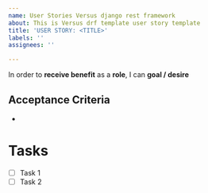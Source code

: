 ```yaml
---
name: User Stories Versus django rest framework
about: This is Versus drf template user story template
title: 'USER STORY: <TITLE>'
labels: ''
assignees: ''

---
```


In order to **receive benefit** as a **role**, I can **goal / desire**
## Acceptance Criteria
*
# Tasks
- [ ] Task 1
- [ ] Task 2
